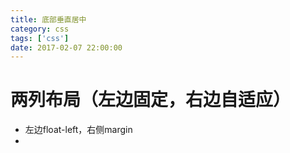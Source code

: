 ```yaml
---
title: 底部垂直居中
category: css
tags: ['css']
date: 2017-02-07 22:00:00
---
```


# 两列布局（左边固定，右边自适应）
- 左边float-left，右侧margin
- 
